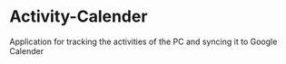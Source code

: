 # Activity-Calender
Application for tracking the activities of the PC and syncing it to Google Calender
